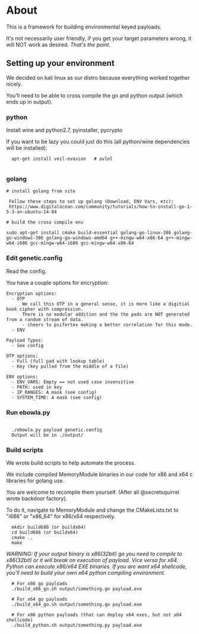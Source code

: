 # About

This is a framework for building environmental keyed payloads.  

It's not necessarily user friendly, if you get your target parameters wrong,
it will NOT work as desired. *That's the point.*



## Setting up your environment

We decided on kali linux as our distro because everything worked together nicely.

You'll need to be able to cross compile the go and python output (which ends up in output).

### python

Install wine and python2.7, pyinstaller, pycrypto

If you want to be lazy you could just do this (all python/wine dependencies will be installed):
  
```  
  apt-get install veil-evasion   # avlol
  
```

### golang

```
# install golang from site

 Follow these steps to set up golang (Download, ENV Vars, etc):
 https://www.digitalocean.com/community/tutorials/how-to-install-go-1-5-3-on-ubuntu-14-04 
 
# build the cross compile env

sudo apt-get install cmake build-essential golang-go-linux-386 golang-go-windows-386 golang-go-windows-amd64 g++-mingw-w64-x86-64 g++-mingw-w64-i686 gcc-mingw-w64-i686 gcc-mingw-w64-x86-64

```

### Edit genetic.config

Read the config.

You have a couple options for encryption:

```
Encryption options:
  - OTP 
      We call this OTP in a general sense, it is more like a digitial book cipher with compression.  
      There is no modular addition and the the pads are NOT generated from a random stream of data.
      - cheers to psifertex making a better correlation for this mode.
  - ENV

Payload Types:
  - See config

OTP options:
  - Full (full pad with lookup table)
  - Key (key pulled from the middle of a file)

ENV options:
  - ENV_VARS: Empty == not used case insensitive
  - PATH: used in key
  - IP_RANGES: A mask (see config)
  - SYSTEM_TIME: A mask (see config)

```

### Run ebowla.py

```
  
  ./ebowla.py payload genetic.config
  Output will be in ./output/

```


### Build scripts

We wrote build scripts to help automate the process.  

We include compiled MemoryModule binaries in our code for x86 and x64 c libraries for golang use.

You are welcome to recompile them yourself. (After all @secretsquirrel wrote backdoor factory).

To do it, navigate to MemoryModule and change the CMakeLists.txt to "i686" or "x86_64" for x86/x64 respectively.

```
  mkdir build686 (or buildx64)
  cd build686 (or buildx64)
  cmake ..
  make

```

*WARNING:* 
*If your output binary is x86(32bit) go you need to compile to x86(32bit) or it will break on execution of payload.*
*Vice versa for x64.*
*Python can execute x86/x64 EXE binaries. If you are want x64 shellcode, you'll need to build your own x64 python* 
*compiling environment.*

```
  # For x86 go payloads
  ./build_x86_go.sh output/something.go payload.exe

  # For x64 go payloads
  ./build_x64_go.sh output/something.go payload.exe

  # For x86 python payloads (that can deploy x64 exes, but not x64 shellcode)
  ./build_python.sh output/something.py payload.exe

```
